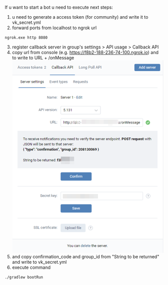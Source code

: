 If u want to start a bot u need to execute next steps:

1. u need to generate a access token (for community) and write it to vk_secret.yml
2. forward ports from localhost to ngrok url 
```
ngrok.exe http 8080
```
3. register callback server in group's settings > API usage > Callback API
4. copy url from console (e.g.  https://f8b2-188-236-74-100.ngrok.io) and to write to URL + /onMessage
   ![screen photo](2021-10-24_13-17-37.png "screen photo")
5. and copy confirmation_code and group_id from "String to be returned" and write to vk_secret.yml
6. execute command
```
./gradlew bootRun
```
